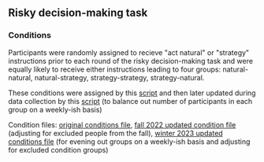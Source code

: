 ## Risky decision-making task

### Conditions
Participants were randomly assigned to recieve "act natural" or "strategy" instructions prior to each round of the risky decision-making task and were equally likely to receive either instructions leading to four groups: natural-natural, natural-strategy, strategy-strategy, strategy-natural. 

These conditions were assigned by this [script](rcsConditionAssignment.py) and then later updated during data collection by this [script](rcsConditionUpdateFile.py) (to balance out number of participants in each group on a weekly-ish basis)

Condition files: [original conditions file](rcsConditionsORIGINAL.csv), [fall 2022 updated condition file](rcsConditions.csv) (adjusting for excluded people from the fall), [winter 2023 updated conditions file](rcsConditionsUpdated_Winter.csv) (for evening out groups on a weekly-ish basis and adjusting for excluded condition groups)
